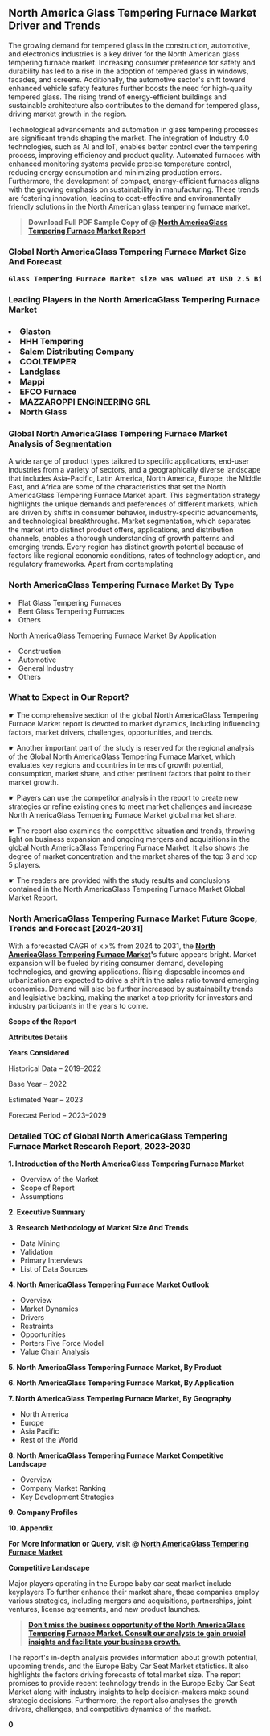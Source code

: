 <p> <h2>North America Glass Tempering Furnace Market Driver and Trends</h2><p>The growing demand for tempered glass in the construction, automotive, and electronics industries is a key driver for the North American glass tempering furnace market. Increasing consumer preference for safety and durability has led to a rise in the adoption of tempered glass in windows, facades, and screens. Additionally, the automotive sector's shift toward enhanced vehicle safety features further boosts the need for high-quality tempered glass. The rising trend of energy-efficient buildings and sustainable architecture also contributes to the demand for tempered glass, driving market growth in the region.</p><p>Technological advancements and automation in glass tempering processes are significant trends shaping the market. The integration of Industry 4.0 technologies, such as AI and IoT, enables better control over the tempering process, improving efficiency and product quality. Automated furnaces with enhanced monitoring systems provide precise temperature control, reducing energy consumption and minimizing production errors. Furthermore, the development of compact, energy-efficient furnaces aligns with the growing emphasis on sustainability in manufacturing. These trends are fostering innovation, leading to cost-effective and environmentally friendly solutions in the North American glass tempering furnace market.</p></p><blockquote id="" class=""><strong>Download Full PDF Sample Copy of @&nbsp;<a href="https://www.verifiedmarketreports.com/download-sample/?rid=760608&utm_source=GitHub-Jan&utm_medium=283" target="_blank">North AmericaGlass Tempering Furnace Market Report</a>&nbsp;&nbsp;</strong></blockquote><h3 id="" class=""><strong>Global&nbsp;North AmericaGlass Tempering Furnace Market Size And Forecast</strong></h3><pre class="reader-text-block__code-block"><strong>Glass Tempering Furnace Market size was valued at USD 2.5 Billion in 2022 and is projected to reach USD 4.0 Billion by 2030, growing at a CAGR of 6.5% from 2024 to 2030.</strong></pre><h3 id="" class="">Leading Players in the&nbsp;North AmericaGlass Tempering Furnace Market</h3><h3 class=""></Li><Li>Glaston</Li><Li> HHH Tempering</Li><Li> Salem Distributing Company</Li><Li> COOLTEMPER</Li><Li> Landglass</Li><Li> Mappi</Li><Li> EFCO Furnace</Li><Li> MAZZAROPPI ENGINEERING SRL</Li><Li> North Glass</h3><h3 id="" class="">Global&nbsp;North AmericaGlass Tempering Furnace Market Analysis of Segmentation</h3><p id="" class="">A wide range of product types tailored to specific applications, end-user industries from a variety of sectors, and a geographically diverse landscape that includes Asia-Pacific, Latin America, North America, Europe, the Middle East, and Africa are some of the characteristics that set the North AmericaGlass Tempering Furnace Market apart. This segmentation strategy highlights the unique demands and preferences of different markets, which are driven by shifts in consumer behavior, industry-specific advancements, and technological breakthroughs. Market segmentation, which separates the market into distinct product offers, applications, and distribution channels, enables a thorough understanding of growth patterns and emerging trends. Every region has distinct growth potential because of factors like regional economic conditions, rates of technology adoption, and regulatory frameworks. Apart from contemplating</p><h3 id="" class="">North AmericaGlass Tempering Furnace Market&nbsp;By Type</h3><p></Li><Li>Flat Glass Tempering Furnaces</Li><Li> Bent Glass Tempering Furnaces</Li><Li> Others</p><div class="" data-test-id=""><p>North AmericaGlass Tempering Furnace Market&nbsp;By Application</p></div><p class=""></Li><Li>Construction</Li><Li> Automotive</Li><Li> General Industry</Li><Li> Others</p><div class="" data-test-id=""><h3><span class="">What to Expect in Our Report?</span></h3></div><div class="" data-test-id=""><p><span class="">☛ The comprehensive section of the global North AmericaGlass Tempering Furnace Market report is devoted to market dynamics, including influencing factors, market drivers, challenges, opportunities, and trends.</span></p></div><div class="" data-test-id=""><p><span class="">☛ Another important part of the study is reserved for the regional analysis of the Global North AmericaGlass Tempering Furnace Market, which evaluates key regions and countries in terms of growth potential, consumption, market share, and other pertinent factors that point to their market growth.</span></p></div><div class="" data-test-id=""><p><span class="">☛ Players can use the competitor analysis in the report to create new strategies or refine existing ones to meet market challenges and increase North AmericaGlass Tempering Furnace Market global market share.</span></p></div><div class="" data-test-id=""><p><span class="">☛ The report also examines the competitive situation and trends, throwing light on business expansion and ongoing mergers and acquisitions in the global North AmericaGlass Tempering Furnace Market. It also shows the degree of market concentration and the market shares of the top 3 and top 5 players.</span></p></div><div class="" data-test-id=""><p><span class="">☛ The readers are provided with the study results and conclusions contained in the North AmericaGlass Tempering Furnace Market Global Market Report.</span></p></div><div class="" data-test-id=""><h3><span class="">North AmericaGlass Tempering Furnace Market Future Scope, Trends and Forecast [2024-2031]</span></h3></div><div class="" data-test-id=""><p><span class="">With a forecasted CAGR of x.x% from 2024 to 2031, the <strong><a href="https://www.verifiedmarketreports.com/download-sample/?rid=760608&utm_source=GitHub-Jan&utm_medium=283" target="_blank">North AmericaGlass Tempering Furnace Market</a>'</strong>s future appears bright. Market expansion will be fueled by rising consumer demand, developing technologies, and growing applications. Rising disposable incomes and urbanization are expected to drive a shift in the sales ratio toward emerging economies. Demand will also be further increased by sustainability trends and legislative backing, making the market a top priority for investors and industry participants in the years to come.</span></p><p id="ember66" class="ember-view reader-text-block__paragraph"><strong>Scope of the Report</strong></p><p id="ember67" class="ember-view reader-text-block__paragraph"><strong>Attributes Details</strong></p><p id="ember68" class="ember-view reader-text-block__paragraph"><strong>Years Considered</strong></p><p id="ember69" class="ember-view reader-text-block__paragraph">Historical Data &ndash; 2019&ndash;2022</p><p id="ember70" class="ember-view reader-text-block__paragraph">Base Year &ndash; 2022</p><p id="ember71" class="ember-view reader-text-block__paragraph">Estimated Year &ndash; 2023</p><p id="ember72" class="ember-view reader-text-block__paragraph">Forecast Period &ndash; 2023&ndash;2029</p></div><h3 id="" class="">Detailed TOC of Global North AmericaGlass Tempering Furnace Market Research Report, 2023-2030</h3><p id="" class=""><strong>1. Introduction of the North AmericaGlass Tempering Furnace Market</strong></p><ul><li>Overview of the Market</li><li>Scope of Report</li><li>Assumptions</li></ul><p id="" class=""><strong>2. Executive Summary</strong></p><p id="" class=""><strong>3. Research Methodology of Market Size And Trends</strong></p><ul><li>Data Mining</li><li>Validation</li><li>Primary Interviews</li><li>List of Data Sources</li></ul><p id="" class=""><strong>4. North AmericaGlass Tempering Furnace Market Outlook</strong></p><ul><li>Overview</li><li>Market Dynamics</li><li>Drivers</li><li>Restraints</li><li>Opportunities</li><li>Porters Five Force Model</li><li>Value Chain Analysis</li></ul><p id="" class=""><strong>5. North AmericaGlass Tempering Furnace Market, By Product</strong></p><p id="" class=""><strong>6. North AmericaGlass Tempering Furnace Market, By Application</strong></p><p id="" class=""><strong>7. North AmericaGlass Tempering Furnace Market, By Geography</strong></p><ul><li>North America</li><li>Europe</li><li>Asia Pacific</li><li>Rest of the World</li></ul><p id="" class=""><strong>8. North AmericaGlass Tempering Furnace Market Competitive Landscape</strong></p><ul><li>Overview</li><li>Company Market Ranking</li><li>Key Development Strategies</li></ul><p id="" class=""><strong>9. Company Profiles</strong></p><p id="" class=""><strong>10. Appendix</strong></p><p><strong>For More Information or Query, visit&nbsp;@ <a href="https://www.verifiedmarketreports.com/product/glass-tempering-furnace-market/" target="_blank">North AmericaGlass Tempering Furnace Market</a></strong></p><p id="ember61" class="ember-view reader-text-block__paragraph"><strong>Competitive Landscape</strong></p><p id="ember62" class="ember-view reader-text-block__paragraph">Major players operating in the Europe baby car seat market include keyplayers To further enhance their market share, these companies employ various strategies, including mergers and acquisitions, partnerships, joint ventures, license agreements, and new product launches.</p><blockquote id="ember63" class="ember-view reader-text-block__blockquote"><strong><a href="https://www.verifiedmarketreports.com/download-sample/?rid=760608&utm_source=GitHub-Jan&utm_medium=283" target="_blank">Don&rsquo;t miss the business opportunity of the North AmericaGlass Tempering Furnace Market. Consult our analysts to gain crucial insights and facilitate your business growth.</a></strong></blockquote><p id="ember64" class="ember-view reader-text-block__paragraph">The report's in-depth analysis provides information about growth potential, upcoming trends, and the Europe Baby Car Seat Market statistics. It also highlights the factors driving forecasts of total market size. The report promises to provide recent technology trends in the Europe Baby Car Seat Market along with industry insights to help decision-makers make sound strategic decisions. Furthermore, the report also analyses the growth drivers, challenges, and competitive dynamics of the market.</p><p class="ember-view reader-text-block__paragraph"><strong>0</strong></p>
